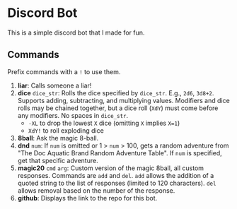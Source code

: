 # Discord Bot

This is a simple discord bot that I made for fun.

## Commands
Prefix commands with a `!` to use them.
1. **liar**: Calls someone a liar!
1. **dice** `dice_str`: Rolls the dice specified by `dice_str`. E.g., `2d6`, `3d8+2`. Supports adding, subtracting, and multiplying values. Modifiers and dice rolls may be chained together, but a dice roll (`XdY`) must come before any modifiers. No spaces in `dice_str`.
    - `-XL` to drop the lowest `X` dice (omitting `X` implies `X=1`)
    - `XdY!` to roll exploding dice
1. **8ball**: Ask the magic 8-ball.
1. **dnd** `num`: If `num` is omitted or 1 > `num` > 100, gets a random adventure from "The Doc Aquatic Brand Random Adventure Table". If `num` is specified, get that specific adventure.
1. **magic20** `cmd` `arg`: Custom version of the magic 8ball, all custom responses. Commands are `add` and `del`. `add` allows the addition of a quoted string to the list of responses (limited to 120 characters). `del` allows removal based on the number of the response.
1. **github**: Displays the link to the repo for this bot.
